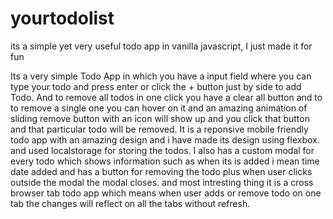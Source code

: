 # yourtodolist
its a simple yet very useful todo app in vanilla javascript, I just made it for fun


Its a very simple Todo App in which you have a input field where you can type your todo and press enter or click the + button just by side to add Todo. And to remove all todos in one click you have a clear all button and to to remove a single one you can hover on it and an amazing animation of sliding remove button with an icon will show up and you click that button and that particular todo will be removed. It is a reponsive mobile friendly todo app with an amazing design and i have made its design using flexbox. and used localstorage for storing the todos. I also has a custom modal for every todo which shows information such as when its is added i mean time date added and has a button for removing the todo plus when user clicks outside the modal the modal closes. and most intresting thing it is a cross browser tab todo app which means when user adds or remove todo on one tab the changes will reflect on all the tabs without refresh.
